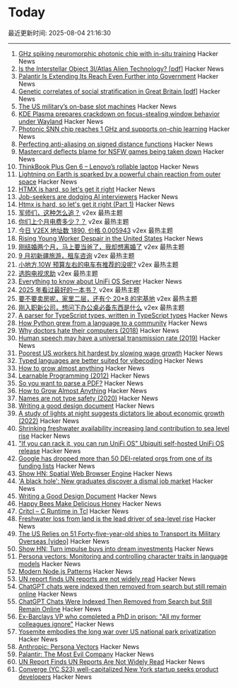 # Today

最近更新时间: 2025-08-04 21:16:30

--- 
1. [GHz spiking neuromorphic photonic chip with in-situ training](https://arxiv.org/abs/2506.14272) Hacker News
2. [Is the Interstellar Object 3I/Atlas Alien Technology? [pdf]](https://lweb.cfa.harvard.edu/~loeb/HCL25.pdf) Hacker News
3. [Palantir Is Extending Its Reach Even Further into Government](https://www.wired.com/story/palantir-government-contracting-push/) Hacker News
4. [Genetic correlates of social stratification in Great Britain [pdf]](https://research.vu.nl/ws/portalfiles/portal/127420931/Genetic_correlates_of_social_stratification_in_Great_Britain.pdf) Hacker News
5. [The US military’s on-base slot machines](https://www.wired.com/story/us-military-on-base-slot-machines-gambling-addiction/) Hacker News
6. [KDE Plasma prepares crackdown on focus-stealing window behavior under Wayland](https://www.neowin.net/news/kde-plasma-prepares-crackdown-on-focus-stealing-window-behavior-under-wayland/) Hacker News
7. [Photonic SNN chip reaches 1 GHz and supports on-chip learning](https://arxiv.org/abs/2506.14272) Hacker News
8. [Perfecting anti-aliasing on signed distance functions](https://blog.pkh.me/p/44-perfecting-anti-aliasing-on-signed-distance-functions.html) Hacker News
9. [Mastercard deflects blame for NSFW games being taken down](https://www.pcgamer.com/games/mastercard-deflects-blame-for-nsfw-games-being-taken-down-but-valve-says-payment-processors-specifically-cited-a-mastercard-rule-about-damaging-the-brand/) Hacker News
10. [ThinkBook Plus Gen 6 – Lenovo’s rollable laptop](https://www.theverge.com/reviews/717491/lenovo-thinkbook-plus-gen-6-rollable-laptop-review) Hacker News
11. [Lightning on Earth is sparked by a powerful chain reaction from outer space](https://www.livescience.com/physics-mathematics/lightning-on-earth-is-sparked-by-a-powerful-chain-reaction-from-outer-space-simulations-show) Hacker News
12. [HTMX is hard, so let's get it right](https://github.com/BookOfCooks/blog/blob/master/htmx-is-hard-so-lets-get-it-right.md) Hacker News
13. [Job-seekers are dodging AI interviewers](https://fortune.com/2025/08/03/ai-interviewers-job-seekers-unemployment-hiring-hr-teams/) Hacker News
14. [Htmx is hard, so let's get it right (Part 1)](https://github.com/BookOfCooks/blog/blob/master/htmx-is-hard-so-lets-get-it-right.md) Hacker News
15. [军师们，这种怎么追？](https://www.v2ex.com/t/1149839) v2ex 最热主题
16. [你们上个月电费多少？？](https://www.v2ex.com/t/1149791) v2ex 最热主题
17. [今日 V2EX 地址数 1890, 价格 0.005943](https://www.v2ex.com/t/1149690) v2ex 最热主题
18. [Rising Young Worker Despair in the United States](https://www.nber.org/papers/w34071) Hacker News
19. [刚结婚两个月，马上要当爸了，我却想离婚了](https://www.v2ex.com/t/1149778) v2ex 最热主题
20. [9 月初新疆旅游，租车咨询](https://www.v2ex.com/t/1149701) v2ex 最热主题
21. [小地方,10W 预算左右的电车有推荐的没呢?](https://www.v2ex.com/t/1149700) v2ex 最热主题
22. [选购电视求助](https://www.v2ex.com/t/1149698) v2ex 最热主题
23. [Everything to know about UniFi OS Server](https://deluisio.com/networking/unifi/2025/08/03/everything-you-need-to-know-about-unifi-os-server-before-you-waste-time-testing-it/) Hacker News
24. [2025 年看过最好的一本书？](https://www.v2ex.com/t/1149709) v2ex 最热主题
25. [要不要卖房呢，家里二层，还有个 20*8 的宅基地](https://www.v2ex.com/t/1149685) v2ex 最热主题
26. [刚入职新公司，想问下办公桌必备东西是什么](https://www.v2ex.com/t/1149672) v2ex 最热主题
27. [A parser for TypeScript types, written in TypeScript types](https://github.com/easrng/tsints) Hacker News
28. [How Python grew from a language to a community](https://thenewstack.io/how-python-grew-from-a-language-to-a-community/) Hacker News
29. [Why doctors hate their computers (2018)](https://www.newyorker.com/magazine/2018/11/12/why-doctors-hate-their-computers) Hacker News
30. [Human speech may have a universal transmission rate (2019)](https://www.science.org/content/article/human-speech-may-have-universal-transmission-rate-39-bits-second) Hacker News
31. [Poorest US workers hit hardest by slowing wage growth](https://www.ft.com/content/cfb77a53-fef8-4382-b102-c217e0aa4b25) Hacker News
32. [Typed languages are better suited for vibecoding](https://solmaz.io/typed-languages-are-better-suited-for-vibecoding) Hacker News
33. [How to grow almost anything](https://howtogrowalmostanything.notion.site/htgaa25) Hacker News
34. [Learnable Programming (2012)](https://worrydream.com/LearnableProgramming/) Hacker News
35. [So you want to parse a PDF?](https://eliot-jones.com/2025/8/pdf-parsing-xref) Hacker News
36. [How to Grow Almost Anything](https://howtogrowalmostanything.notion.site/htgaa25) Hacker News
37. [Names are not type safety (2020)](https://lexi-lambda.github.io/blog/2020/11/01/names-are-not-type-safety/) Hacker News
38. [Writing a good design document](https://grantslatton.com/how-to-design-document) Hacker News
39. [A study of lights at night suggests dictators lie about economic growth (2022)](https://www.economist.com/graphic-detail/2022/09/29/a-study-of-lights-at-night-suggests-dictators-lie-about-economic-growth) Hacker News
40. [Shrinking freshwater availability increasing land contribution to sea level rise](https://news.asu.edu/20250725-environment-and-sustainability-new-global-study-shows-freshwater-disappearing-alarming) Hacker News
41. ["If you can rack it, you can run UniFi OS" Ubiquiti self-hosted UniFi OS release](https://deluisio.com/networking/unifi/2025/08/03/everything-you-need-to-know-about-unifi-os-server-before-you-waste-time-testing-it/) Hacker News
42. [Google has dropped more than 50 DEI-related orgs from one of its funding lists](https://www.cnbc.com/2025/08/01/google-dropped-50-dei-groups-from-funding-list-.html) Hacker News
43. [Show HN: Spatial Web Browser Engine](https://m-creativelab.github.io/jsar-runtime/) Hacker News
44. ['A black hole': New graduates discover a dismal job market](https://www.nbcnews.com/business/economy/job-market-report-college-student-graduates-ai-trump-tariffs-rcna221693) Hacker News
45. [Writing a Good Design Document](https://grantslatton.com/how-to-design-document) Hacker News
46. [Happy Bees Make Delicious Honey](https://shop.bouldervalleyhoney.com/pages/boulder-valley-honey-happy-bees-make-delicious-honey%e2%84%a2) Hacker News
47. [Critcl – C Runtime in Tcl](https://andreas-kupries.github.io/critcl/) Hacker News
48. [Freshwater loss from land is the lead driver of sea-level rise](https://news.asu.edu/20250725-environment-and-sustainability-new-global-study-shows-freshwater-disappearing-alarming) Hacker News
49. [The US Relies on 51 Forty-five-year-old ships to Transport its Military Overseas [video]](https://www.youtube.com/watch?v=tDHsfDCWWcE) Hacker News
50. [Show HN: Turn impulse buys into dream investments](https://www.nopeit.app) Hacker News
51. [Persona vectors: Monitoring and controlling character traits in language models](https://www.anthropic.com/research/persona-vectors) Hacker News
52. [Modern Node.js Patterns](https://kashw1n.com/blog/nodejs-2025/) Hacker News
53. [UN report finds UN reports are not widely read](https://www.reuters.com/world/un-report-finds-united-nations-reports-are-not-widely-read-2025-08-01/) Hacker News
54. [ChatGPT chats were indexed then removed from search but still remain online](https://growtika.com/chatgpt-shared-chats-seo-indexing-privacy-leak/) Hacker News
55. [ChatGPT Chats Were Indexed Then Removed from Search but Still Remain Online](https://growtika.com/chatgpt-shared-chats-seo-indexing-privacy-leak/) Hacker News
56. [Ex-Barclays VP who completed a PhD in prison: "All my former colleagues ignore"](https://www.efinancialcareers.com/news/carlo-palombo) Hacker News
57. [Yosemite embodies the long war over US national park privatization](https://theconversation.com/yosemite-embodies-the-long-war-over-us-national-park-privatization-261133) Hacker News
58. [Anthropic: Persona Vectors](https://www.anthropic.com/research/persona-vectors) Hacker News
59. [Palantir: The Most Evil Company](https://politicaleconomist.substack.com/p/palantir-the-worlds-most-evil-company) Hacker News
60. [UN Report Finds UN Reports Are Not Widely Read](https://www.reuters.com/world/un-report-finds-united-nations-reports-are-not-widely-read-2025-08-01/) Hacker News
61. [Converge (YC S23) well-capitalized New York startup seeks product developers](https://www.runconverge.com/careers) Hacker News
